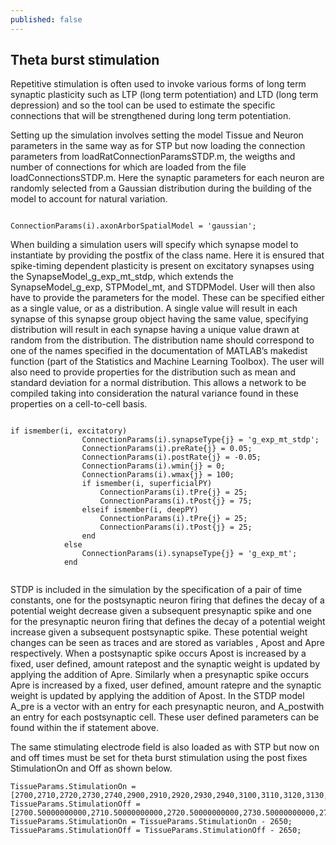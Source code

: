 ```yaml
---
published: false
---
```

## Theta burst stimulation
Repetitive stimulation is often used to invoke various forms of long term synaptic plasticity such as LTP (long term potentiation) and LTD (long term depression) and so the tool can be used to estimate the specific connections that will be strengthened during long term potentiation.

Setting up the simulation involves setting the model Tissue and Neuron parameters in the same way as for STP but now loading the connection parameters from loadRatConnectionParamsSTDP.m, the weigths and number of connections for which are loaded from the file loadConnectionsSTDP.m. Here the synaptic parameters for each neuron are randomly selected from a Gaussian distribution during the building of the model to account for natural variation. 

~~~~

ConnectionParams(i).axonArborSpatialModel = 'gaussian';

~~~~

When building a simulation users will specify which synapse model to instantiate by providing the postfix of the class name. Here it is ensured that spike-timing dependent plasticity is present on excitatory synapses using the SynapseModel_g_exp_mt_stdp, which extends the SynapseModel_g_exp, STPModel_mt, and STDPModel. User will then also have to provide the parameters for the model. These can be specified either as a single value, or as a distribution. A single value will result in each synapse of this synapse group object having the same value, specifying  distribution will result in each synapse having a unique value drawn at random from the distribution. The distribution name should correspond to one of the names specified in the documentation of MATLAB’s makedist function (part of the Statistics and Machine Learning Toolbox). The user will also need to provide properties for the distribution such as mean and standard deviation for a normal distribution. This allows a network to be compiled taking into consideration the natural variance found in these properties on a cell-to-cell basis.

~~~~

if ismember(i, excitatory)
                ConnectionParams(i).synapseType{j} = 'g_exp_mt_stdp';
                ConnectionParams(i).preRate{j} = 0.05;
                ConnectionParams(i).postRate{j} = -0.05;
                ConnectionParams(i).wmin{j} = 0;
                ConnectionParams(i).wmax{j} = 100;
                if ismember(i, superficialPY)
                    ConnectionParams(i).tPre{j} = 25;
                    ConnectionParams(i).tPost{j} = 75;
                elseif ismember(i, deepPY)
                    ConnectionParams(i).tPre{j} = 25;
                    ConnectionParams(i).tPost{j} = 25;
                end
            else
                ConnectionParams(i).synapseType{j} = 'g_exp_mt';
            end
            
~~~~

STDP is included in the simulation by the specification of a pair of time constants, one for the postsynaptic neuron firing that defines the decay of a potential weight decrease given a subsequent presynaptic spike and one for the presynaptic neuron firing that defines the decay of a potential weight increase given a subsequent postsynaptic spike. These potential weight changes can be seen as traces and are stored as variables , Apost and Apre respectively. When a postsynaptic spike occurs Apost is increased by a fixed, user defined, amount ratepost and the synaptic weight is updated by applying the addition of Apre. Similarly when a presynaptic spike occurs Apre is increased by a fixed, user defined, amount ratepre and the synaptic weight is updated by applying the addition of Apost. In the STDP model A_pre is a vector with an entry for each presynaptic neuron, and A_postwith an entry for each postsynaptic cell. These user defined parameters can be found within the if statement above.

The same stimulating electrode field is also loaded as with STP but now on and off times must be set for theta burst stimulation using the post fixes StimulationOn and Off as shown below. 

 ~~~~
 TissueParams.StimulationOn = [2700,2710,2720,2730,2740,2900,2910,2920,2930,2940,3100,3110,3120,3130,3140,3300,3310,3320,3330,3340,3500,3510,3520,3530,3540,3700,3710,3720,3730,3740,4940];
TissueParams.StimulationOff = [2700.50000000000,2710.50000000000,2720.50000000000,2730.50000000000,2740.50000000000,2900.50000000000,2910.50000000000,2920.50000000000,2930.50000000000,2940.50000000000,3100.50000000000,3110.50000000000,3120.50000000000,3130.50000000000,3140.50000000000,3300.50000000000,3310.50000000000,3320.50000000000,3330.50000000000,3340.50000000000,3500.50000000000,3510.50000000000,3520.50000000000,3530.50000000000,3540.50000000000,3700.50000000000,3710.50000000000,3720.50000000000,3730.50000000000,3740.50000000000,4940.50000000000];
TissueParams.StimulationOn = TissueParams.StimulationOn - 2650;
TissueParams.StimulationOff = TissueParams.StimulationOff - 2650;
~~~~

